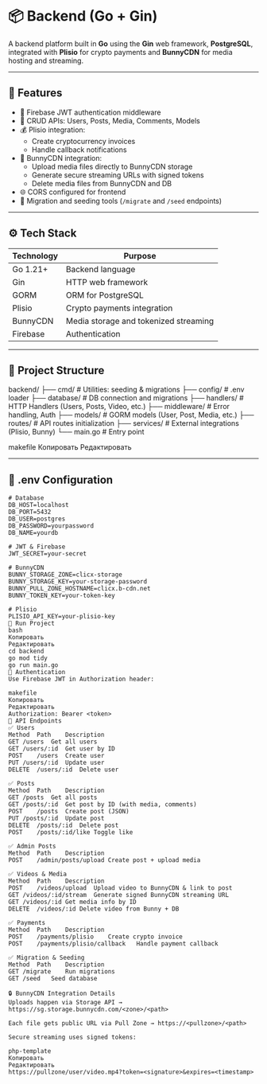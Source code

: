 # 📦 Backend (Go + Gin)

A backend platform built in **Go** using the **Gin** web framework, **PostgreSQL**, integrated with **Plisio** for crypto payments and **BunnyCDN** for media hosting and streaming.

---

## 🚀 Features

- 🔐 Firebase JWT authentication middleware
- 📄 CRUD APIs: Users, Posts, Media, Comments, Models
- 💰 Plisio integration:
  - Create cryptocurrency invoices
  - Handle callback notifications
- 🎥 BunnyCDN integration:
  - Upload media files directly to BunnyCDN storage
  - Generate secure streaming URLs with signed tokens
  - Delete media files from BunnyCDN and DB
- 🌐 CORS configured for frontend
- 🔄 Migration and seeding tools (`/migrate` and `/seed` endpoints)

---

## ⚙️ Tech Stack

| Technology | Purpose                               |
| ---------- | ------------------------------------- |
| Go 1.21+   | Backend language                      |
| Gin        | HTTP web framework                    |
| GORM       | ORM for PostgreSQL                    |
| Plisio     | Crypto payments integration           |
| BunnyCDN   | Media storage and tokenized streaming |
| Firebase   | Authentication                        |

---

## 📁 Project Structure

backend/
├── cmd/ # Utilities: seeding & migrations
├── config/ # .env loader
├── database/ # DB connection and migrations
├── handlers/ # HTTP Handlers (Users, Posts, Video, etc.)
├── middleware/ # Error handling, Auth
├── models/ # GORM models (User, Post, Media, etc.)
├── routes/ # API routes initialization
├── services/ # External integrations (Plisio, Bunny)
└── main.go # Entry point

makefile
Копировать
Редактировать

---

## 🔑 .env Configuration

```env
# Database
DB_HOST=localhost
DB_PORT=5432
DB_USER=postgres
DB_PASSWORD=yourpassword
DB_NAME=yourdb

# JWT & Firebase
JWT_SECRET=your-secret

# BunnyCDN
BUNNY_STORAGE_ZONE=clicx-storage
BUNNY_STORAGE_KEY=your-storage-password
BUNNY_PULL_ZONE_HOSTNAME=clicx.b-cdn.net
BUNNY_TOKEN_KEY=your-token-key

# Plisio
PLISIO_API_KEY=your-plisio-key
🧪 Run Project
bash
Копировать
Редактировать
cd backend
go mod tidy
go run main.go
🔐 Authentication
Use Firebase JWT in Authorization header:

makefile
Копировать
Редактировать
Authorization: Bearer <token>
📘 API Endpoints
✅ Users
Method	Path	Description
GET	/users	Get all users
GET	/users/:id	Get user by ID
POST	/users	Create user
PUT	/users/:id	Update user
DELETE	/users/:id	Delete user

✅ Posts
Method	Path	Description
GET	/posts	Get all posts
GET	/posts/:id	Get post by ID (with media, comments)
POST	/posts	Create post (JSON)
PUT	/posts/:id	Update post
DELETE	/posts/:id	Delete post
POST	/posts/:id/like	Toggle like

✅ Admin Posts
Method	Path	Description
POST	/admin/posts/upload	Create post + upload media

✅ Videos & Media
Method	Path	Description
POST	/videos/upload	Upload video to BunnyCDN & link to post
GET	/videos/:id/stream	Generate signed BunnyCDN streaming URL
GET	/videos/:id	Get media info by ID
DELETE	/videos/:id	Delete video from Bunny + DB

✅ Payments
Method	Path	Description
POST	/payments/plisio	Create crypto invoice
POST	/payments/plisio/callback	Handle payment callback

✅ Migration & Seeding
Method	Path	Description
GET	/migrate	Run migrations
GET	/seed	Seed database

🔒 BunnyCDN Integration Details
Uploads happen via Storage API → https://sg.storage.bunnycdn.com/<zone>/<path>

Each file gets public URL via Pull Zone → https://<pullzone>/<path>

Secure streaming uses signed tokens:

php-template
Копировать
Редактировать
https://pullzone/user/video.mp4?token=<signature>&expires=<timestamp>
```
